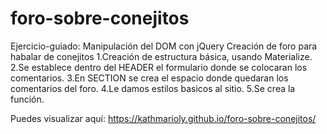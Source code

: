 # foro-sobre-conejitos
Ejercicio-guiado: Manipulación del DOM con jQuery
Creación de foro para habalar de conejitos
1.Creación de estructura básica, usando Materialize.
2.Se establece dentro del HEADER el formulario donde se colocaran los comentarios.
3.En SECTION se crea el espacio donde quedaran los comentarios del foro.
4.Le damos estilos basicos al sitio.
5.Se crea la función.

Puedes visualizar aquí:
https://kathmarioly.github.io/foro-sobre-conejitos/